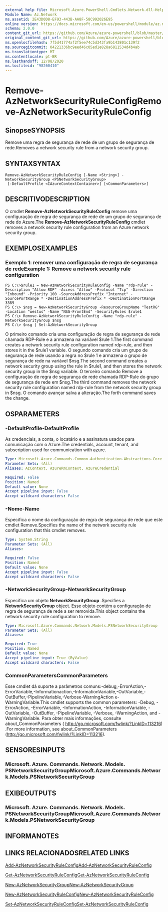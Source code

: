```yaml
---
external help file: Microsoft.Azure.PowerShell.Cmdlets.Network.dll-Help.xml
Module Name: Az.Network
ms.assetid: 2E43D0D8-EF93-443B-AA8F-58C992026E95
online version: https://docs.microsoft.com/en-us/powershell/module/az.network/remove-aznetworksecurityruleconfig
schema: 2.0.0
content_git_url: https://github.com/Azure/azure-powershell/blob/master/src/Network/Network/help/Remove-AzNetworkSecurityRuleConfig.md
original_content_git_url: https://github.com/Azure/azure-powershell/blob/master/src/Network/Network/help/Remove-AzNetworkSecurityRuleConfig.md
ms.openlocfilehash: 7f5d41774af2f5ee74c5d343fa9b143801c139f2
ms.sourcegitcommit: 04221336bc9eed46c05ed1e828a6811534d4b4ab
ms.translationtype: MT
ms.contentlocale: pt-BR
ms.lasthandoff: 12/08/2020
ms.locfileid: "98260410"
---
```

# <span data-ttu-id="08824-101">Remove-AzNetworkSecurityRuleConfig</span><span class="sxs-lookup"><span data-stu-id="08824-101">Remove-AzNetworkSecurityRuleConfig</span></span>

## <span data-ttu-id="08824-102">Sinopse</span><span class="sxs-lookup"><span data-stu-id="08824-102">SYNOPSIS</span></span>
<span data-ttu-id="08824-103">Remove uma regra de segurança de rede de um grupo de segurança de rede.</span><span class="sxs-lookup"><span data-stu-id="08824-103">Removes a network security rule from a network security group.</span></span>

## <span data-ttu-id="08824-104">SYNTAX</span><span class="sxs-lookup"><span data-stu-id="08824-104">SYNTAX</span></span>

```
Remove-AzNetworkSecurityRuleConfig [-Name <String>] -NetworkSecurityGroup <PSNetworkSecurityGroup>
 [-DefaultProfile <IAzureContextContainer>] [<CommonParameters>]
```

## <span data-ttu-id="08824-105">DESCRITIVO</span><span class="sxs-lookup"><span data-stu-id="08824-105">DESCRIPTION</span></span>
<span data-ttu-id="08824-106">O cmdlet **Remove-AzNetworkSecurityRuleConfig** remove uma configuração de regra de segurança de rede de um grupo de segurança de rede do Azure.</span><span class="sxs-lookup"><span data-stu-id="08824-106">The **Remove-AzNetworkSecurityRuleConfig** cmdlet removes a network security rule configuration from an Azure network security group.</span></span>

## <span data-ttu-id="08824-107">EXEMPLOS</span><span class="sxs-lookup"><span data-stu-id="08824-107">EXAMPLES</span></span>

### <span data-ttu-id="08824-108">Exemplo 1: remover uma configuração de regra de segurança de rede</span><span class="sxs-lookup"><span data-stu-id="08824-108">Example 1: Remove a network security rule configuration</span></span>
```
PS C:\>$rule1 = New-AzNetworkSecurityRuleConfig -Name "rdp-rule" -Description "Allow RDP" -Access "Allow" -Protocol "Tcp" -Direction "Inbound" -Priority 100 -SourceAddressPrefix "Internet" -SourcePortRange * -DestinationAddressPrefix * -DestinationPortRange 3389
PS C:\> $nsg = New-AzNetworkSecurityGroup -ResourceGroupName "TestRG" -Location "westus" -Name "NSG-FrontEnd" -SecurityRules $rule1
PS C:\> Remove-AzNetworkSecurityRuleConfig -Name "rdp-rule" -NetworkSecurityGroup $nsg
PS C:\> $nsg | Set-AzNetworkSecurityGroup
```

<span data-ttu-id="08824-109">O primeiro comando cria uma configuração de regra de segurança de rede chamada RDP-Rule e a armazena na variável $rule 1.</span><span class="sxs-lookup"><span data-stu-id="08824-109">The first command creates a network security rule configuration named rdp-rule, and then stores it in the $rule1 variable.</span></span>
<span data-ttu-id="08824-110">O segundo comando cria um grupo de segurança de rede usando a regra no $rule 1 e armazena o grupo de segurança de rede na variável $nsg.</span><span class="sxs-lookup"><span data-stu-id="08824-110">The second command creates a network security group using the rule in $rule1, and then stores the network security group in the $nsg variable.</span></span>
<span data-ttu-id="08824-111">O terceiro comando Remove a configuração de regra de segurança de rede chamada RDP-Rule do grupo de segurança de rede em $nsg.</span><span class="sxs-lookup"><span data-stu-id="08824-111">The third command removes the network security rule configuration named rdp-rule from the network security group in $nsg.</span></span>
<span data-ttu-id="08824-112">O comando avançar salva a alteração.</span><span class="sxs-lookup"><span data-stu-id="08824-112">The forth command saves the change.</span></span>

## <span data-ttu-id="08824-113">OS</span><span class="sxs-lookup"><span data-stu-id="08824-113">PARAMETERS</span></span>

### <span data-ttu-id="08824-114">-DefaultProfile</span><span class="sxs-lookup"><span data-stu-id="08824-114">-DefaultProfile</span></span>
<span data-ttu-id="08824-115">As credenciais, a conta, o locatário e a assinatura usados para comunicação com o Azure.</span><span class="sxs-lookup"><span data-stu-id="08824-115">The credentials, account, tenant, and subscription used for communication with azure.</span></span>

```yaml
Type: Microsoft.Azure.Commands.Common.Authentication.Abstractions.Core.IAzureContextContainer
Parameter Sets: (All)
Aliases: AzContext, AzureRmContext, AzureCredential

Required: False
Position: Named
Default value: None
Accept pipeline input: False
Accept wildcard characters: False
```

### <span data-ttu-id="08824-116">-Nome</span><span class="sxs-lookup"><span data-stu-id="08824-116">-Name</span></span>
<span data-ttu-id="08824-117">Especifica o nome da configuração de regra de segurança de rede que este cmdlet Remove.</span><span class="sxs-lookup"><span data-stu-id="08824-117">Specifies the name of the network security rule configuration that this cmdlet removes.</span></span>

```yaml
Type: System.String
Parameter Sets: (All)
Aliases:

Required: False
Position: Named
Default value: None
Accept pipeline input: False
Accept wildcard characters: False
```

### <span data-ttu-id="08824-118">-NetworkSecurityGroup</span><span class="sxs-lookup"><span data-stu-id="08824-118">-NetworkSecurityGroup</span></span>
<span data-ttu-id="08824-119">Especifica um objeto **NetworkSecurityGroup** .</span><span class="sxs-lookup"><span data-stu-id="08824-119">Specifies a **NetworkSecurityGroup** object.</span></span>
<span data-ttu-id="08824-120">Esse objeto contém a configuração de regra de segurança de rede a ser removida.</span><span class="sxs-lookup"><span data-stu-id="08824-120">This object contains the network security rule configuration to remove.</span></span>

```yaml
Type: Microsoft.Azure.Commands.Network.Models.PSNetworkSecurityGroup
Parameter Sets: (All)
Aliases:

Required: True
Position: Named
Default value: None
Accept pipeline input: True (ByValue)
Accept wildcard characters: False
```

### <span data-ttu-id="08824-121">CommonParameters</span><span class="sxs-lookup"><span data-stu-id="08824-121">CommonParameters</span></span>
<span data-ttu-id="08824-122">Esse cmdlet dá suporte a parâmetros comuns:-debug,-ErrorAction,-ErrorVariable,-Informationaction,-InformationVariable,-OutVariable,-OutBuffer,-PipelineVariable,-Verbose-WarningAction e-WarningVariable.</span><span class="sxs-lookup"><span data-stu-id="08824-122">This cmdlet supports the common parameters: -Debug, -ErrorAction, -ErrorVariable, -InformationAction, -InformationVariable, -OutVariable, -OutBuffer, -PipelineVariable, -Verbose, -WarningAction, and -WarningVariable.</span></span> <span data-ttu-id="08824-123">Para obter mais informações, consulte about_CommonParameters ( http://go.microsoft.com/fwlink/?LinkID=113216) .</span><span class="sxs-lookup"><span data-stu-id="08824-123">For more information, see about_CommonParameters (http://go.microsoft.com/fwlink/?LinkID=113216).</span></span>

## <span data-ttu-id="08824-124">SENSORES</span><span class="sxs-lookup"><span data-stu-id="08824-124">INPUTS</span></span>

### <span data-ttu-id="08824-125">Microsoft. Azure. Commands. Network. Models. PSNetworkSecurityGroup</span><span class="sxs-lookup"><span data-stu-id="08824-125">Microsoft.Azure.Commands.Network.Models.PSNetworkSecurityGroup</span></span>

## <span data-ttu-id="08824-126">EXIBE</span><span class="sxs-lookup"><span data-stu-id="08824-126">OUTPUTS</span></span>

### <span data-ttu-id="08824-127">Microsoft. Azure. Commands. Network. Models. PSNetworkSecurityGroup</span><span class="sxs-lookup"><span data-stu-id="08824-127">Microsoft.Azure.Commands.Network.Models.PSNetworkSecurityGroup</span></span>

## <span data-ttu-id="08824-128">INFORMA</span><span class="sxs-lookup"><span data-stu-id="08824-128">NOTES</span></span>

## <span data-ttu-id="08824-129">LINKS RELACIONADOS</span><span class="sxs-lookup"><span data-stu-id="08824-129">RELATED LINKS</span></span>

[<span data-ttu-id="08824-130">Add-AzNetworkSecurityRuleConfig</span><span class="sxs-lookup"><span data-stu-id="08824-130">Add-AzNetworkSecurityRuleConfig</span></span>](./Add-AzNetworkSecurityRuleConfig.md)

[<span data-ttu-id="08824-131">Get-AzNetworkSecurityRuleConfig</span><span class="sxs-lookup"><span data-stu-id="08824-131">Get-AzNetworkSecurityRuleConfig</span></span>](./Get-AzNetworkSecurityRuleConfig.md)

[<span data-ttu-id="08824-132">New-AzNetworkSecurityGroup</span><span class="sxs-lookup"><span data-stu-id="08824-132">New-AzNetworkSecurityGroup</span></span>](./New-AzNetworkSecurityGroup.md)

[<span data-ttu-id="08824-133">New-AzNetworkSecurityRuleConfig</span><span class="sxs-lookup"><span data-stu-id="08824-133">New-AzNetworkSecurityRuleConfig</span></span>](./New-AzNetworkSecurityRuleConfig.md)

[<span data-ttu-id="08824-134">Set-AzNetworkSecurityRuleConfig</span><span class="sxs-lookup"><span data-stu-id="08824-134">Set-AzNetworkSecurityRuleConfig</span></span>](./Set-AzNetworkSecurityRuleConfig.md)


